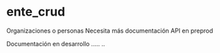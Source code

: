 # ente_crud
Organizaciones o personas
Necesita más documentación
API en preprod

Documentación en desarrollo .....
..
